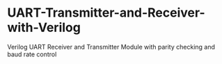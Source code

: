 # UART-Transmitter-and-Receiver-with-Verilog
Verilog UART Receiver and Transmitter Module with parity checking and baud rate control

